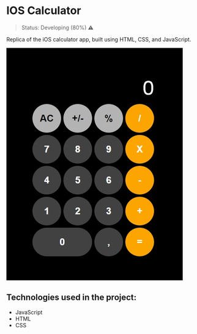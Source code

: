 # IOS Calculator
> Status: Developing (80%) ⚠️
> 
Replica of the iOS calculator app, built using HTML, CSS, and JavaScript.

![IOS Calculator](https://github.com/pedrowillen/ios-calculator/blob/main/assets/images/ios-calc.jpeg)

## Technologies used in the project:
* JavaScript
* HTML
* CSS
